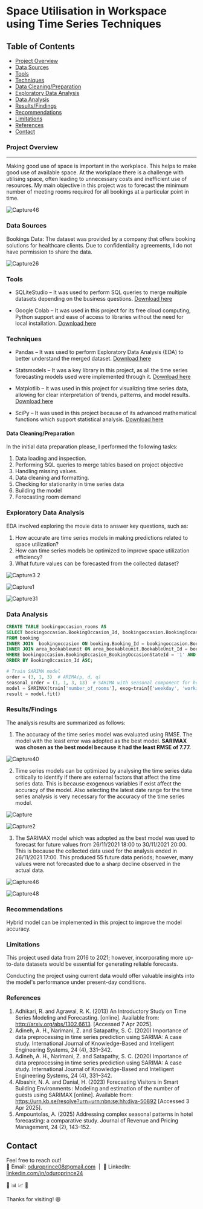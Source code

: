 # Space Utilisation in Workspace using Time Series Techniques

## Table of Contents
- [Project Overview](#project-overview)
- [Data Sources](#data-sources)
- [Tools](#tools)
- [Techniques](#techniques)
- [Data Cleaning/Preparation](#data-cleaningpreparation)
- [Exploratory Data Analysis](#exploratory-data-analysis)
- [Data Analysis](#data-analysis)
- [Results/Findings](#resultsfindings)
- [Recommendations](#recommendations)
- [Limitations](#limitations)
- [References](#references)
- [Contact](#contact)

  
### Project Overview
---
Making good use of space is important in the workplace. This helps to make good use of available space. At the workplace there is a challenge with utilising space, often leading to unnecessary costs and inefficient use of resources. My main objective in this project was to forecast the minimum number of meeting rooms required for all bookings at a particular point in time.

![Capture46](https://github.com/user-attachments/assets/c74011a5-ba96-432f-b5dc-26e5e5e981a6)


### Data Sources
Bookings Data: The dataset was provided by a company that offers booking solutions for healthcare clients. Due to confidentiality agreements, I do not have permission to share the data.

![Capture26](https://github.com/user-attachments/assets/44897a68-78d2-4e28-834f-d8255b3dce81)


### Tools
- SQLiteStudio – It was used to perform SQL queries to merge multiple datasets depending on the business questions.
  [Download here](https://www.sqlitestudio.pl/)

- Google Colab – It was used in this project for its free cloud computing, Python support and ease of access to libraries without the need for local installation.
[Download here](https://colab.research.google.com/)


### Techniques
- Pandas – It was used to perform Exploratory Data Analysis (EDA) to better understand the merged dataset.
  [Download here](https://pandas.pydata.org/)

- Statsmodels – It was a key library in this project, as all the time series forecasting models used were implemented through it.
[Download here](https://www.statsmodels.org/stable/index.html)

- Matplotlib – It was used in this project for visualizing time series data, allowing for clear interpretation of trends, patterns, and model results.
[Download here](https://matplotlib.org/)

- SciPy – It was used in this project because of its advanced mathematical functions which support statistical analysis.
[Download here](https://scipy.org/)



#### Data Cleaning/Preparation
In the initial data preparation please, I performed the following tasks:
1.	Data loading and inspection.
2.	Performing SQL queries to merge tables based on project objective
3.	Handling missing values.
4.	Data cleaning and formatting.
5.	Checking for stationarity in time series data
6. 	Building the model
7.	Forecasting room demand

   
### Exploratory Data Analysis
EDA involved exploring the movie data to answer key questions, such as: 
1.	How accurate are time series models in making predictions related to space utilization?
2.	How can time series models be optimized to improve space utilization efficiency?
3.	What future values can be forecasted from the collected dataset?

![Capture3 2](https://github.com/user-attachments/assets/bef4899c-6ade-4aea-a259-616139d617c8)

![Capture1](https://github.com/user-attachments/assets/3ded4e76-2e66-446f-a8fa-729fd8e0e009)

![Capture31](https://github.com/user-attachments/assets/b73fa0ed-18d1-4ad6-bf87-3909e599e81d)



  
### Data Analysis 
```sql
CREATE TABLE bookingoccasion_rooms AS
SELECT bookingoccasion.BookingOccasion_Id, bookingoccasion.BookingOccasion_BookingId, bookingoccasion.BookingOccasion_StartDateTime, bookingoccasion.BookingOccasion_EndDateTime
FROM booking 
INNER JOIN  bookingoccasion ON booking.Booking_Id = bookingoccasion.BookingOccasion_BookingId
INNER JOIN area_bookableunit ON area_bookableunit.BookableUnit_Id = booking.Booking_BookableUnitId
WHERE bookingoccasion.BookingOccasion_BookingOccasionStateId = '1' AND bookingoccasion.BookingOccasion_CancellationReasonId = ''
ORDER BY BookingOccasion_Id ASC;
```

```python
# Train SARIMA model
order = (3, 1, 3)  # ARIMA(p, d, q)
seasonal_order = (1, 1, 3, 13)  # SARIMA with seasonal component for hourly data
model = SARIMAX(train['number_of_rooms'], exog=train[['weekday', 'working_hour', 'time_range']],  order=order, seasonal_order=seasonal_order, enforce_stationarity=False, enforce_invertibility=False)
result = model.fit()
```


### Results/Findings
The analysis results are summarized as follows:
1.	The accuracy of the time series model was evaluated using RMSE. The model with the least error was adopted as the best model. **SARIMAX was chosen as the best model because it had the least RMSE of 7.77.**

![Capture40](https://github.com/user-attachments/assets/2ca23790-aa1f-4e50-a59c-712224afdc84)


2.	Time series models can be optimized by analysing the time series data critically to identify if there are external factors that affect the time series data. This is       because exogenous variables if exist affect the accuracy of the model. Also selecting the latest date range for the time series analysis is very necessary for the accuracy of the time series model.

![Capture](https://github.com/user-attachments/assets/5cfa1a91-8e28-4a96-8f52-093bb709e684)


![Capture2](https://github.com/user-attachments/assets/00046603-e977-4553-829a-df9914a3089e)


3.	The SARIMAX model which was adopted as the best model was used to forecast for future values from 26/11/2021 18:00 to 30/11/2021 20:00. This is because the collected data used for the analysis ended in 26/11/2021 17:00. This produced 55 future data periods; however, many values were not forecasted due to a sharp decline observed in the actual data.

![Capture46](https://github.com/user-attachments/assets/738dd330-e5a3-4c64-bee7-44d68c74cece)

![Capture48](https://github.com/user-attachments/assets/30a96bf1-8705-4a74-9018-2cd52e771c79)


### Recommendations
Hybrid model can be implemented in this project to improve the model accuracy.


### Limitations
This project used data from 2016 to 2021; however, incorporating more up-to-date datasets would be essential for generating reliable forecasts. 

Conducting the project using current data would offer valuable insights into the model's performance under present-day conditions.

### References
1.	Adhikari, R. and Agrawal, R. K. (2013) An Introductory Study on Time Series Modeling and Forecasting. [online]. Available from: http://arxiv.org/abs/1302.6613. [Accessed 7 Apr 2025].
2.	Adineh, A. H., Narimani, Z. and Satapathy, S. C. (2020) Importance of data preprocessing in time series prediction using SARIMA: A case study. International Journal of Knowledge-Based and Intelligent Engineering Systems, 24 (4), 331–342.
3.	Adineh, A. H., Narimani, Z. and Satapathy, S. C. (2020) Importance of data preprocessing in time series prediction using SARIMA: A case study. International Journal of Knowledge-Based and Intelligent Engineering Systems, 24 (4), 331–342.
4.	Albashir, N. A. and Danial, H. (2023) Forecasting Visitors in Smart Building Environments : Modeling and estimation of the number of guests using SARIMAX [online]. Available from: https://urn.kb.se/resolve?urn=urn:nbn:se:hh:diva-50892 [Accessed 3 Apr 2025].
5.	Ampountolas, A. (2025) Addressing complex seasonal patterns in hotel forecasting: a comparative study. Journal of Revenue and Pricing Management, 24 (2), 143–152.


## Contact
Feel free to reach out!  
📧 Email: [oduroprince08@gmail.com](mailto:oduroprince08@gmail.com) &nbsp;|&nbsp; 🔗 LinkedIn: [linkedin.com/in/oduroprince24](https://linkedin.com/in/oduroprince24)


🚀
📊
📈
🧠

Thanks for visiting! 😄
